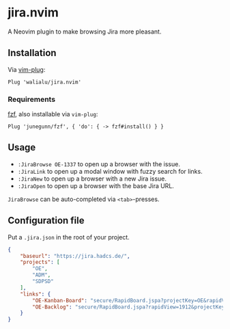 jira.nvim
=========

A Neovim plugin to make browsing Jira more pleasant.

## Installation

Via [vim-plug](https://github.com/junegunn/vim-plug):

```text
Plug 'walialu/jira.nvim'
```

### Requirements

[fzf](https://github.com/junegunn/fzf), also installable via `vim-plug`:

```text
Plug 'junegunn/fzf', { 'do': { -> fzf#install() } }
```

## Usage

 - `:JiraBrowse OE-1337` to open up a browser with the issue.
 - `:JiraLink` to open up a modal window with fuzzy search for links.
 - `:JiraNew` to open up a browser with a new Jira issue.
 - `:JiraOpen` to open up a browser with the base Jira URL.

`JiraBrowse` can be auto-completed via `<tab>`-presses.

## Configuration file

Put a `.jira.json` in the root of your project.

```json
{
	"baseurl": "https://jira.hadcs.de/",
	"projects": [
		"OE",
		"ADM",
		"SDPSD"
	],
	"links": {
		"OE-Kanban-Board": "secure/RapidBoard.jspa?projectKey=OE&rapidView=1912",
		"OE-Backlog": "secure/RapidBoard.jspa?rapidView=1912&projectKey=OE&view=planning.nodetail&issueLimit=100"
	}
}
```

